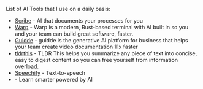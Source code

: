 List of AI Tools that I use on a daily basis:

- [Scribe](https://scribehow.com/scribe-ai) -  AI that documents your processes for you
- [Warp](https://www.warp.dev/) - Warp is a modern, Rust-based terminal with AI built in so you and your team can build great software, faster.
- [Guidde](https://www.guidde.com/) - guidde is the generative AI platform for business that helps your team create video documentation 11x faster
- [tldrthis](https://tldrthis.com/) - TLDR This helps you summarize any piece of text into concise, easy to digest content so you can free yourself from information overload.
- [Speechify](https://speechify.com/) - Text-to-speech
- [](https://quizify.com/) - Learn smarter powered by AI
